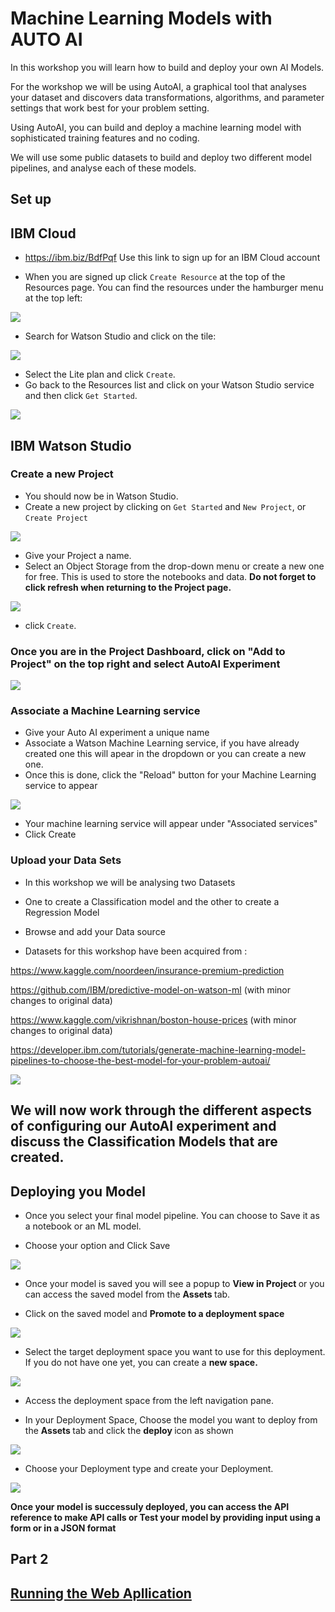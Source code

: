# Machine Learning Models with AUTO AI 

In this workshop you will learn how to build and deploy your own AI Models.

For the workshop we will be using AutoAI, a graphical tool that analyses your dataset and discovers data transformations, algorithms, and parameter settings that work best for your problem setting.

Using AutoAI, you can build and deploy a machine learning model with sophisticated training features and no coding.

We will use some public datasets to build and deploy two different model pipelines, and analyse each of these models.

## Set up

## IBM Cloud

- https://ibm.biz/BdfPqf Use this link to sign up for an IBM Cloud account

- When you are signed up click `Create Resource` at the top of the Resources page. You can find the resources under the hamburger menu at the top left:

 ![](Images/Create_resource.png)
 
- Search for Watson Studio and click on the tile:

![](Images/Watson_Studio.png)

- Select the Lite plan and click `Create`.
- Go back to the Resources list and click on your Watson Studio service and then click `Get Started`. 

![](Images/launch.png)

## IBM Watson Studio

### Create a new Project

- You should now be in Watson Studio.
- Create a new project by clicking on `Get Started` and `New Project`, or `Create Project`


![](https://github.com/YaminiRao/Data-Visualisation-with-Python/blob/master/Images/Watson_Studio.png)


- Give your Project a name.
- Select an Object Storage from the drop-down menu or create a new one for free. This is used to store the notebooks and data. **Do not forget to click refresh when returning to the Project page.**

![](Images/COS.png)

- click `Create`.  

### Once you are in the Project Dashboard, click on "Add to Project" on the top right and select AutoAI Experiment 

![](Images/AutoAI.png)

### Associate a Machine Learning service 

- Give your Auto AI experiment a unique name 
- Associate a Watson Machine Learning service, if you have already created one this will apear in the dropdown or you can create a new one. 
- Once this is done, click the "Reload" button for your Machine Learning service to appear 

![](Images/MLservice.png)


- Your machine learning service will appear under "Associated services"
- Click Create 

### Upload your Data Sets

- In this workshop we will be analysing two Datasets 
- One to create a Classification model and the other to create a Regression Model 

- Browse and add your Data source 
- Datasets for this workshop have been acquired from : 

https://www.kaggle.com/noordeen/insurance-premium-prediction

https://github.com/IBM/predictive-model-on-watson-ml (with minor changes to original data)

https://www.kaggle.com/vikrishnan/boston-house-prices (with minor changes to original data)

https://developer.ibm.com/tutorials/generate-machine-learning-model-pipelines-to-choose-the-best-model-for-your-problem-autoai/


![](Images/Data_Source.png)


## We will now work through the different aspects of configuring our AutoAI experiment and discuss the Classification Models that are created. 


## Deploying you Model 

- Once you select your final model pipeline. You can choose to Save it as a notebook or an ML model. 

- Choose your option and Click Save 

![](Images/MLModel.png)

- Once your model is saved you will see a popup to <b> View in Project </b> or you can access the saved model from the <b> Assets </b> tab. 

- Click on the saved model and <b> Promote to a deployment space </b>

![](Images/PromoteSpace1.png)

- Select the target deployment space you want to use for this deployment. If you do not have one yet, you can create a <b> new space. </b> 

![](Images/PromoteSpace2.png)

- Access the deployment space from the left navigation pane. 

- In your Deployment Space, Choose the model you want to deploy from the <b> Assets </b> tab and click the <b> deploy </b> icon as shown

![](Images/Deploy.png)

- Choose your Deployment type and create your Deployment. 

![](Images/Deploy_type.png)


<b> Once your model is successuly deployed, you can access the API reference to make API calls or Test your model by providing input using a form or in a JSON format </b>

## Part 2

## [Running the Web Apllication](WebApp.md) 
